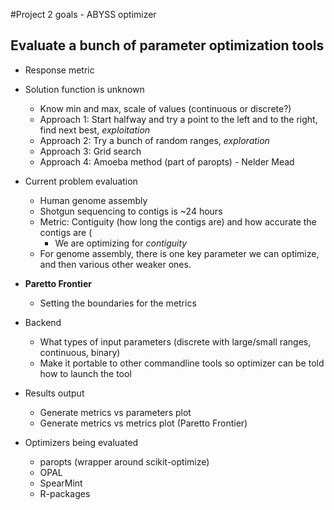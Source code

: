 #Project 2 goals - ABYSS optimizer   
## Evaluate a bunch of parameter optimization tools  
- Response metric   
- Solution function is unknown  
	- Know min and max, scale of values (continuous or discrete?)  
	- Approach 1: Start halfway and try a point to the left and to the right, find next best, *exploitation*  
	- Approach 2: Try a bunch of random ranges, *exploration*  
	- Approach 3: Grid search  
	- Approach 4: Amoeba method (part of paropts) - Nelder Mead  
- Current problem evaluation  
	- Human genome assembly  
	- Shotgun sequencing to contigs is ~24 hours  
	- Metric: Contiguity (how long the contigs are) and how accurate the contigs are ( 
		- We are optimizing for *contiguity*  
	- For genome assembly, there is one key parameter we can optimize, and then various other weaker ones.  
- **Paretto Frontier**   
	- Setting the boundaries for the metrics  
	
- Backend  
	- What types of input parameters (discrete with large/small ranges, continuous, binary)   
	- Make it portable to other commandline tools so optimizer can be told how to launch the tool  
	 
- Results output  
	- Generate metrics vs parameters plot  
	- Generate metrics vs metrics plot (Paretto Frontier)   

- Optimizers being evaluated  
	- paropts (wrapper around scikit-optimize)   
	- OPAL  
	- SpearMint  
	- R-packages  

